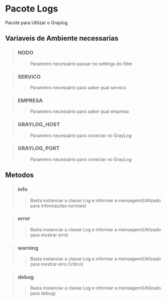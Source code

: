 # Pacote Logs #

Pacote para Utilizar o Graylog.

## Variaveis de Ambiente necessarias

> ### NODO    
>> Parametro necessário passar no settings do filter
 
> ### SERVICO     
>> Parametro necessário para saber qual servico 

> ### EMPRESA   
>> Parametro necessário para saber qual empresa

> ### GRAYLOG_HOST
>> Parametro necessário para conectar no GrayLog

> ### GRAYLOG_PORT
>> Parametro necessário para conectar no GrayLog

## Metodos

> ### info
>> Basta instanciar a classe Log e informar a mensagem(Utilizado para informações normais)

> ### error
>> Basta instanciar a classe Log e informar a mensagem(Utilizado para mostrar erro)

> ### warning
>> Basta instanciar a classe Log e informar a mensagem(Utilizado para mostrar erro Critico)

> ### debug
>> Basta instanciar a classe Log e informar a mensagem(Utilizado para debug)
